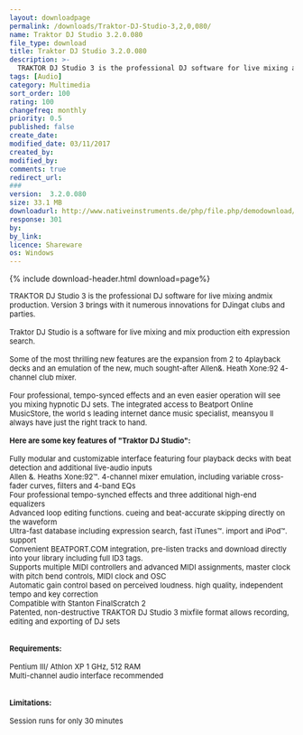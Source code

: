 ```yaml
---
layout: downloadpage
permalink: /downloads/Traktor-DJ-Studio-3,2,0,080/
name: Traktor DJ Studio 3.2.0.080
file_type: download
title: Traktor DJ Studio 3.2.0.080
description: >-
  TRAKTOR DJ Studio 3 is the professional DJ software for live mixing and mix production
tags: [Audio]
category: Multimedia
sort_order: 100
rating: 100
changefreq: monthly
priority: 0.5
published: false
create_date:
modified_date: 03/11/2017
created_by:
modified_by:
comments: true
redirect_url:
###
version:  3.2.0.080
size: 33.1 MB
downloadurl: http://www.nativeinstruments.de/php/file.php/demodownload/1602020/demos/Traktor_320_Win.zip
response: 301
by:
by_link:
licence: Shareware
os: Windows
---
```


{% include download-header.html download=page%}

<p style="fix-download-text !important">
<p><font size="2"><p>TRAKTOR DJ Studio 3 is the professional DJ software for live mixing andmix production. Version 3 brings with it numerous innovations for DJingat clubs and parties. <br />
<br />
Traktor DJ Studio is a software for live mixing and mix production eith expression search.<br />
<br />
Some of the most thrilling new features are the expansion from 2 to 4playback decks and an emulation of the new, much sought-after Allen&amp;. Heath Xone:92 4-channel club mixer. <br />
<br />
Four professional, tempo-synced effects and an even easier operation will see you mixing hypnotic DJ sets. The integrated access to Beatport Online MusicStore, the world s leading internet dance music specialist, meansyou ll always have just the right track to hand. <br />
<br />
<span><strong>Here are some key features of "Traktor DJ Studio":</strong></span><br />
<br />
Fully modular and customizable interface featuring four playback decks with beat detection and additional live-audio inputs <br />
Allen &amp;. Heaths Xone:92™. 4-channel mixer emulation, including variable cross-fader curves, filters and 4-band EQs <br />
Four professional tempo-synched effects and three additional high-end equalizers <br />
Advanced loop editing functions. cueing and beat-accurate skipping directly on the waveform <br />
Ultra-fast database including expression search, fast iTunes™. import and iPod™. support <br />
Convenient BEATPORT.COM integration, pre-listen tracks and download directly into your library including full ID3 tags. <br />
Supports multiple MIDI controllers and advanced MIDI assignments, master clock with pitch bend controls, MIDI clock and OSC <br />
Automatic gain control based on perceived loudness. high quality, independent tempo and key correction <br />
Compatible with Stanton FinalScratch 2 <br />
Patented, non-destructive TRAKTOR DJ Studio 3 mixfile format allows recording, editing and exporting of DJ sets <br />
<br />
<br />
<span><strong>Requirements:</strong></span><br />
<br />
Pentium III/ Athlon XP 1 GHz, 512 RAM <br />
Multi-channel audio interface recommended<br />
<br />
<br />
<span><strong>Limitations:</strong></span><br />
<br />
Session runs for only 30 minutes</p></p></p>
